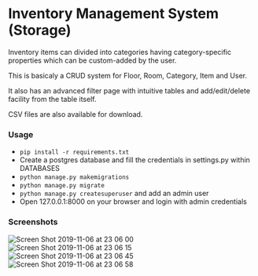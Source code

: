 # Inventory Management System (Storage)

Inventory items can divided into categories having category-specific properties which can be custom-added by the user.

This is basicaly a CRUD system for Floor, Room, Category, Item and User.

It also has an advanced filter page with intuitive tables and add/edit/delete facility from the table itself.

CSV files are also available for download.

### Usage

- `pip install -r requirements.txt`
- Create a postgres database and fill the credentials in settings.py within DATABASES
- `python manage.py makemigrations`
- `python manage.py migrate`
- `python manage.py createsuperuser` and add an admin user
- Open 127.0.0.1:8000 on your browser and login with admin credentials

### Screenshots


![Screen Shot 2019-11-06 at 23 06 00](https://user-images.githubusercontent.com/43087414/68321668-3765ff00-00ea-11ea-9b3e-ef5942e9a050.png)
![Screen Shot 2019-11-06 at 23 06 15](https://user-images.githubusercontent.com/43087414/68321670-3765ff00-00ea-11ea-9403-7610b4a1ede0.png)
![Screen Shot 2019-11-06 at 23 06 45](https://user-images.githubusercontent.com/43087414/68321671-37fe9580-00ea-11ea-8147-af2730ae17c5.png)
![Screen Shot 2019-11-06 at 23 06 58](https://user-images.githubusercontent.com/43087414/68321672-37fe9580-00ea-11ea-8f17-bf866140a06b.png)


